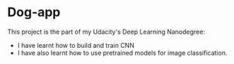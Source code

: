 # Dog-app
This project is the part of my Udacity's Deep Learning Nanodegree:
- I have learnt how to build and train CNN
- I have also learnt how to use pretrained models for image classification.  

